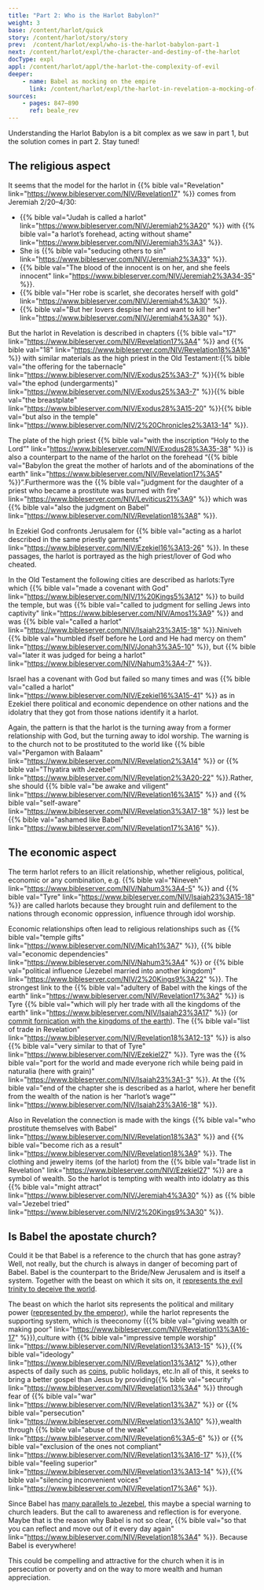 ```yaml
---
title: "Part 2: Who is the Harlot Babylon?"
weight: 3
base: /content/harlot/quick
story: /content/harlot/story/story
prev:  /content/harlot/expl/who-is-the-harlot-babylon-part-1
next: /content/harlot/expl/the-character-and-destiny-of-the-harlot
docType: expl
appl: /content/harlot/appl/the-harlot-the-complexity-of-evil
deeper:
    - name: Babel as mocking on the empire
      link: /content/harlot/expl/the-harlot-in-revelation-a-mocking-of-the-roman-empire
sources: 
    - pages: 847–890
      ref: beale_rev
---
```


Understanding the Harlot Babylon is a bit complex as we saw in part 1, but the solution comes in part 2. Stay tuned!

## The religious aspect

<a name="89fc"></a>
It seems that the model for the harlot in {{% bible val="Revelation" link="https://www.bibleserver.com/NIV/Revelation17" %}} comes from Jeremiah 2/20–4/30:

- {{% bible val="Judah is called a harlot" link="https://www.bibleserver.com/NIV/Jeremiah2%3A20" %}} with {{% bible val="a harlot’s forehead, acting without shame" link="https://www.bibleserver.com/NIV/Jeremiah3%3A3" %}}.
- She is {{% bible val="seducing others to sin" link="https://www.bibleserver.com/NIV/Jeremiah2%3A33" %}}.
- {{% bible val="The blood of the innocent is on her, and she feels innocent" link="https://www.bibleserver.com/NIV/Jeremiah2%3A34-35" %}}.
- {{% bible val="Her robe is scarlet, she decorates herself with gold" link="https://www.bibleserver.com/NIV/Jeremiah4%3A30" %}}.
- {{% bible val="But her lovers despise her and want to kill her" link="https://www.bibleserver.com/NIV/Jeremiah4%3A30" %}}.

But the harlot in Revelation is described in chapters {{% bible val="17" link="https://www.bibleserver.com/NIV/Revelation17%3A4" %}} and {{% bible val="18" link="https://www.bibleserver.com/NIV/Revelation18%3A16" %}} with similar materials as the high priest in the Old Testament:{{% bible val="the offering for the tabernacle" link="https://www.bibleserver.com/NIV/Exodus25%3A3-7" %}}{{% bible val="the ephod (undergarments)" link="https://www.bibleserver.com/NIV/Exodus25%3A3-7" %}}{{% bible val="the breastplate" link="https://www.bibleserver.com/NIV/Exodus28%3A15-20" %}}{{% bible val="but also in the temple" link="https://www.bibleserver.com/NIV/2%20Chronicles2%3A13-14" %}}.

The plate of the high priest {{% bible val="with the inscription “Holy to the Lord”" link="https://www.bibleserver.com/NIV/Exodus28%3A35-38" %}} is also a counterpart to the name of the harlot on the forehead “{{% bible val="Babylon the great the mother of harlots and of the abominations of the earth" link="https://www.bibleserver.com/NIV/Revelation17%3A5" %}}”.Furthermore was the {{% bible val="judgment for the daughter of a priest who became a prostitute was burned with fire" link="https://www.bibleserver.com/NIV/Leviticus21%3A9" %}} which was {{% bible val="also the judgment on Babel" link="https://www.bibleserver.com/NIV/Revelation18%3A8" %}}.

In Ezekiel God confronts Jerusalem for {{% bible val="acting as a harlot described in the same priestly garments" link="https://www.bibleserver.com/NIV/Ezekiel16%3A13-26" %}}. In these passages, the harlot is portrayed as the high priest/lover of God who cheated.

In the Old Testament the following cities are described as harlots:Tyre which {{% bible val="made a covenant with God" link="https://www.bibleserver.com/NIV/1%20Kings5%3A12" %}} to build the temple, but was {{% bible val="called to judgment for selling Jews into captivity" link="https://www.bibleserver.com/NIV/Amos1%3A9" %}} and was {{% bible val="called a harlot" link="https://www.bibleserver.com/NIV/Isaiah23%3A15-18" %}}.Niniveh {{% bible val="humbled ifself before he Lord and He had mercy on them" link="https://www.bibleserver.com/NIV/Jonah3%3A5-10" %}}, but {{% bible val="later it was judged for being a harlot" link="https://www.bibleserver.com/NIV/Nahum3%3A4-7" %}}.

Israel has a covenant with God but failed so many times and was {{% bible val="called a harlot" link="https://www.bibleserver.com/NIV/Ezekiel16%3A15-41" %}} as in Ezekiel there political and economic dependence on other nations and the idolatry that they got from those nations identify it a harlot.

Again, the pattern is that the harlot is the turning away from a former relationship with God, but the turning away to idol worship. The warning is to the church not to be prostituted to the world like {{% bible val="Pergamon with Balaam" link="https://www.bibleserver.com/NIV/Revelation2%3A14" %}} or {{% bible val="Thyatira with Jezebel" link="https://www.bibleserver.com/NIV/Revelation2%3A20-22" %}}.Rather, she should {{% bible val="be awake and viligent" link="https://www.bibleserver.com/NIV/Revelation16%3A15" %}} and {{% bible val="self-aware" link="https://www.bibleserver.com/NIV/Revelation3%3A17-18" %}} lest be {{% bible val="ashamed like Babel" link="https://www.bibleserver.com/NIV/Revelation17%3A16" %}}.

## The economic aspect

The term harlot refers to an illicit relationship, whether religious, political, economic or any combination, e.g. {{% bible val="Nineveh" link="https://www.bibleserver.com/NIV/Nahum3%3A4-5" %}} and {{% bible val="Tyre" link="https://www.bibleserver.com/NIV/Isaiah23%3A15-18" %}} are called harlots because they brought ruin and defilement to the nations through economic oppression, influence through idol worship. 

Economic relationships often lead to religious relationships such as {{% bible val="temple gifts" link="https://www.bibleserver.com/NIV/Micah1%3A7" %}}, {{% bible val="economic dependencies" link="https://www.bibleserver.com/NIV/Nahum3%3A4" %}} or {{% bible val="political influence (Jezebel married into another kingdom)" link="https://www.bibleserver.com/NIV/2%20Kings9%3A22" %}}. The strongest link to the {{% bible val="adultery of Babel with the kings of the earth" link="https://www.bibleserver.com/NIV/Revelation17%3A2" %}} is Tyre {{% bible val="which will ply her trade with all the kingdoms of the earth" link="https://www.bibleserver.com/NIV/Isaiah23%3A17" %}} (or [commit fornication with the kingdoms of the earth](https://biblehub.com/interlinear/isaiah/23-17.htm)). The {{% bible val="list of trade in Revelation" link="https://www.bibleserver.com/NIV/Revelation18%3A12-13" %}} is also {{% bible val="very similar to that of Tyre" link="https://www.bibleserver.com/NIV/Ezekiel27" %}}. Tyre was the {{% bible val="port for the world and made everyone rich while being paid in naturalia (here with grain)" link="https://www.bibleserver.com/NIV/Isaiah23%3A1-3" %}}. At the {{% bible val="end of the chapter she is described as a harlot, where her benefit from the wealth of the nation is her “harlot’s wage”" link="https://www.bibleserver.com/NIV/Isaiah23%3A16-18" %}}. 

Also in Revelation the connection is made with the kings {{% bible val="who prostitute themselves with Babel" link="https://www.bibleserver.com/NIV/Revelation18%3A3" %}} and {{% bible val="become rich as a result" link="https://www.bibleserver.com/NIV/Revelation18%3A9" %}}. The clothing and jewelry items (of the harlot) from the {{% bible val="trade list in Revelation" link="https://www.bibleserver.com/NIV/Ezekiel27" %}} are a symbol of wealth. So the harlot is tempting with wealth into idolatry as this {{% bible val="might attract" link="https://www.bibleserver.com/NIV/Jeremiah4%3A30" %}} as {{% bible val="Jezebel tried" link="https://www.bibleserver.com/NIV/2%20Kings9%3A30" %}}. 

## Is Babel the apostate church? 

Could it be that Babel is a reference to the church that has gone astray? Well, not really, but the church is always in danger of becoming part of Babel. Babel is the counterpart to the Bride/New Jerusalem and is itself a system. Together with the beast on which it sits on, it [represents the evil trinity to deceive the world](/content/beasts/expl/the-nature-of-the-beast-in-the-book-of-revelation). 

The beast on which the harlot sits represents the political and military power ([represented by the emperor](/content/beasts/expl/the-beasts-and-the-666-in-historical-context)), while the harlot represents the supporting system, which is theeconomy ({{% bible val="giving wealth or making poor" link="https://www.bibleserver.com/NIV/Revelation13%3A16-17" %}}),culture with {{% bible val="impressive temple worship" link="https://www.bibleserver.com/NIV/Revelation13%3A13-15" %}},{{% bible val="ideology" link="https://www.bibleserver.com/NIV/Revelation13%3A12" %}},other aspects of daily such as [coins](/content/harlot/expl/the-harlot-in-revelation-a-mocking-of-the-roman-empire), public holidays, etc.In all of this, it seeks to bring a better gospel than Jesus by providing{{% bible val="security" link="https://www.bibleserver.com/NIV/Revelation13%3A4" %}} through fear of {{% bible val="war" link="https://www.bibleserver.com/NIV/Revelation13%3A7" %}} or {{% bible val="persecution" link="https://www.bibleserver.com/NIV/Revelation13%3A10" %}},wealth through {{% bible val="abuse of the weak" link="https://www.bibleserver.com/NIV/Revelation6%3A5-6" %}} or {{% bible val="exclusion of the ones not compliant" link="https://www.bibleserver.com/NIV/Revelation13%3A16-17" %}},{{% bible val="feeling superior" link="https://www.bibleserver.com/NIV/Revelation13%3A13-14" %}},{{% bible val="silencing inconvenient voices" link="https://www.bibleserver.com/NIV/Revelation17%3A6" %}}.

Since Babel has [many parallels to Jezebel](/content/harlot/expl/who-is-the-harlot-babylon-part-1), this maybe a special warning to church leaders. But the call to awareness and reflection is for everyone. Maybe that is the reason why Babel is not so clear, {{% bible val="so that you can reflect and move out of it every day again" link="https://www.bibleserver.com/NIV/Revelation18%3A4" %}}. Because Babel is everywhere!

This could be compelling and attractive for the church when it is in persecution or poverty and on the way to more wealth and human appreciation.
